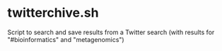 twitterchive.sh
===============

Script to search and save results from a Twitter search (with results for "#bioinformatics" and "metagenomics") 
